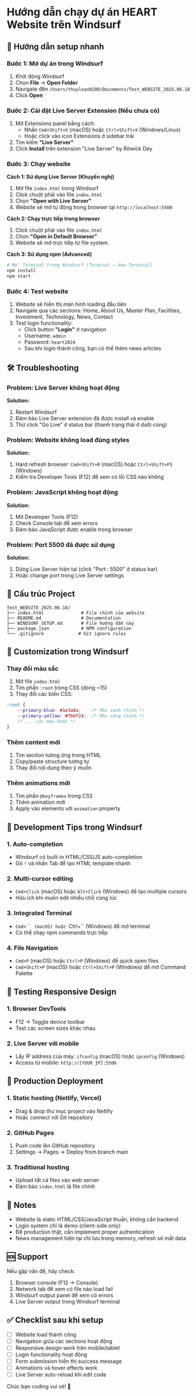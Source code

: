 # Hướng dẫn chạy dự án HEART Website trên Windsurf

## 🚀 Hướng dẫn setup nhanh

### Bước 1: Mở dự án trong Windsurf
1. Khởi động Windsurf
2. Chọn **File** → **Open Folder**
3. Navigate đến `/Users/thuyloan0209/Documents/Test_WEBSITE_2025.06.18`
4. Click **Open**

### Bước 2: Cài đặt Live Server Extension (Nếu chưa có)
1. Mở Extensions panel bằng cách:
   - Nhấn `Cmd+Shift+X` (macOS) hoặc `Ctrl+Shift+X` (Windows/Linux)
   - Hoặc click vào icon Extensions ở sidebar trái
2. Tìm kiếm **"Live Server"**
3. Click **Install** trên extension "Live Server" by Ritwick Dey

### Bước 3: Chạy website
**Cách 1: Sử dụng Live Server (Khuyến nghị)**
1. Mở file `index.html` trong Windsurf
2. Click chuột phải vào file `index.html`
3. Chọn **"Open with Live Server"**
4. Website sẽ mở tự động trong browser tại `http://localhost:5500`

**Cách 2: Chạy trực tiếp trong browser**
1. Click chuột phải vào file `index.html`
2. Chọn **"Open in Default Browser"**
3. Website sẽ mở trực tiếp từ file system

**Cách 3: Sử dụng npm (Advanced)**
```bash
# Mở Terminal trong Windsurf (Terminal → New Terminal)
npm install
npm start
```

### Bước 4: Test website
1. Website sẽ hiển thị màn hình loading đầu tiên
2. Navigate qua các sections: Home, About Us, Master Plan, Facilities, Investment, Technology, News, Contact
3. Test login functionality:
   - Click button **"Login"** ở navigation
   - Username: `admin`
   - Password: `heart2024`
   - Sau khi login thành công, bạn có thể thêm news articles

## 🛠️ Troubleshooting

### Problem: Live Server không hoạt động
**Solution:**
1. Restart Windsurf
2. Đảm bảo Live Server extension đã được install và enable
3. Thử click "Go Live" ở status bar (thanh trạng thái ở dưới cùng)

### Problem: Website không load đúng styles
**Solution:**
1. Hard refresh browser: `Cmd+Shift+R` (macOS) hoặc `Ctrl+Shift+F5` (Windows)
2. Kiểm tra Developer Tools (F12) để xem có lỗi CSS nào không

### Problem: JavaScript không hoạt động
**Solution:**
1. Mở Developer Tools (F12)
2. Check Console tab để xem errors
3. Đảm bảo JavaScript được enable trong browser

### Problem: Port 5500 đã được sử dụng
**Solution:**
1. Dừng Live Server hiện tại (click "Port : 5500" ở status bar)
2. Hoặc change port trong Live Server settings

## 📁 Cấu trúc Project

```
Test_WEBSITE_2025.06.18/
├── index.html              # File chính của website
├── README.md               # Documentation
├── WINDSURF_SETUP.md       # File hướng dẫn này
├── package.json            # NPM configuration
└── .gitignore             # Git ignore rules
```

## 🎨 Customization trong Windsurf

### Thay đổi màu sắc
1. Mở file `index.html`
2. Tìm phần `:root` trong CSS (dòng ~15)
3. Thay đổi các biến CSS:
```css
:root {
    --primary-blue: #1e3a8a;    /* Màu xanh chính */
    --primary-yellow: #fbbf24;  /* Màu vàng chính */
    /* ... các màu khác */
}
```

### Thêm content mới
1. Tìm section tương ứng trong HTML
2. Copy/paste structure tương tự
3. Thay đổi nội dung theo ý muốn

### Thêm animations mới
1. Tìm phần `@keyframes` trong CSS
2. Thêm animation mới
3. Apply vào elements với `animation` property

## 🔧 Development Tips trong Windsurf

### 1. Auto-completion
- Windsurf có built-in HTML/CSS/JS auto-completion
- Gõ `!` và nhấn Tab để tạo HTML template nhanh

### 2. Multi-cursor editing
- `Cmd+Click` (macOS) hoặc `Alt+Click` (Windows) để tạo multiple cursors
- Hữu ích khi muốn edit nhiều chỗ cùng lúc

### 3. Integrated Terminal
- `Cmd+`` (macOS) hoặc `Ctrl+`` (Windows) để mở terminal
- Có thể chạy npm commands trực tiếp

### 4. File Navigation
- `Cmd+P` (macOS) hoặc `Ctrl+P` (Windows) để quick open files
- `Cmd+Shift+P` (macOS) hoặc `Ctrl+Shift+P` (Windows) để mở Command Palette

## 📱 Testing Responsive Design

### 1. Browser DevTools
- F12 → Toggle device toolbar
- Test các screen sizes khác nhau

### 2. Live Server với mobile
- Lấy IP address của máy: `ifconfig` (macOS) hoặc `ipconfig` (Windows)
- Access từ mobile: `http://[YOUR_IP]:5500`

## 🚀 Production Deployment

### 1. Static hosting (Netlify, Vercel)
- Drag & drop thư mục project vào Netlify
- Hoặc connect với Git repository

### 2. GitHub Pages
1. Push code lên GitHub repository
2. Settings → Pages → Deploy from branch main

### 3. Traditional hosting
- Upload tất cả files vào web server
- Đảm bảo `index.html` là file chính

## 📝 Notes

- Website là static HTML/CSS/JavaScript thuần, không cần backend
- Login system chỉ là demo (client-side only)
- Để production thật, cần implement proper authentication
- News management hiện tại chỉ lưu trong memory, refresh sẽ mất data

## 🆘 Support

Nếu gặp vấn đề, hãy check:
1. Browser console (F12 → Console)
2. Network tab để xem có file nào load fail
3. Windsurf output panel để xem có errors
4. Live Server output trong Windsurf terminal

## ✅ Checklist sau khi setup

- [ ] Website load thành công
- [ ] Navigation giữa các sections hoạt động
- [ ] Responsive design work trên mobile/tablet
- [ ] Login functionality hoạt động
- [ ] Form submission hiển thị success message
- [ ] Animations và hover effects work
- [ ] Live Server auto-reload khi edit code

Chúc bạn coding vui vẻ! 🎉
